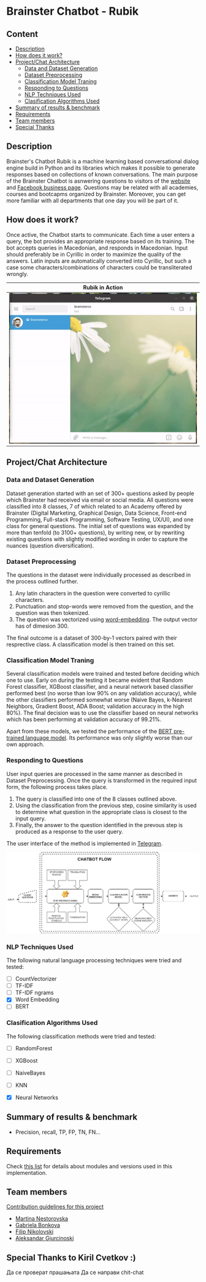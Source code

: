 # Brainster Chatbot - Rubik

## Content
- [Description](#description)
- [How does it work?](#howdoesitwork)
- [Project/Chat Architecture](#architecture)
	- [Data and Dataset Generation](#dataset)
	- [Dataset Preprocessing](#preprocessing)
	- [Classification Model Traning](#training)
	- [Responding to Questions](#responding)
	- [NLP Techniques Used](#nlpused)
	- [Clasification Algorithms Used](#classused)
- [Summary of results & benchmark](#benchmark)
- [Requirements](#requirements)
- [Team members](#team)
- [Special Thanks](#thanks)


## Description <a name="description"></a>
Brainster's Chatbot Rubik is a machine learning based conversational dialog engine build in Python and its libraries which makes it possible to generate responses based on collections of known conversations. The main purpose of the Brainster Chatbot is asnwering questions to visitors of the [website](https://brainster.co/) and [Facebook business page](https://www.facebook.com/brainster.co). Questions may be related with all academies, courses and bootcapms organized by Brainster. Moreover, you can get more familiar with all departments that one day you will be part of it.



## How does it work? <a name="howdoesitwork"></a>
Once active, the Chatbot starts to communicate. Each time a user enters a query, the bot provides an appropriate response based on its training. The bot accepts queries in Macedonian, and responds in Macedonian. Input should preferably be in Cyrillic in order to maximize the quality of the answers. Latin inputs are automatically converted into Cyrillic, but such a case some characters/combinations of characters could be transliterated wrongly.

| Rubik in Action |
| :----: |
| ![Rubik in action](images/Rubik_Test_Run.gif) |


## Project/Chat Architecture <a name="architecture"></a>

### Data and Dataset Generation <a name="dataset"></a>
Dataset generation started with an set of 300+ questions asked by people which Brainster had received via email or social media. All questions were classified into 8 classes, 7 of which related to an Academy offered by Brainster (Digital Marketing, Graphical Design, Data Science, Front-end Programming, Full-stack Programming, Software  Testing, UX/UI), and one class for general questions. The initial set of questions was expanded by more than tenfold (to 3100+ questions), by writing new, or by rewriting existing questions with slightly modified wording in order to capture the nuances (question diversification).

### Dataset Preprocessing <a name="preprocessing"></a>
The questions in the dataset were individually processed as described in the process outlined further.

1. Any latin characters in the question were converted to cyrillic characters.
2. Punctuation and stop-words were removed from the question, and the question was then tokenized.
3. The question was vectorized using [word-embedding](https://nlp.h-its.org/bpemb/). The output vector has of dimesion 300.

The final outcome is a dataset of 300-by-1 vectors paired with their resprective class. A classification model is then trained on this set.

### Classification Model Traning <a name="training"></a>
Several classification models were trained and tested before deciding which one to use. Early on during the testing it became evident that Random Forest classifier, XGBoost classifier, and a neural network based classifier performed best (no worse than low 90% on any validation accuracy), while the other classifiers performed somewhat worse (Naive Bayes, k-Nearest Neighbors, Gradient Boost, ADA Boost; validation accuracy in the high 80%). The final decision was to use the classifier based on neural networks which has been performing at validation accuracy of 99.21%.

Apart from these models, we tested the performance of the [BERT pre-trained language model](https://github.com/google-research/bert). Its performance was only slightly worse than our own approach.

### Responding to Questions <a name="responding"></a>
User input queries are processed in the same manner as described in Dataset Preprocessing. Once the query is transformed in the required input form, the following process takes place.

1. The query is classified into one of the 8 classes outlined above. 
2. Using the classification from the previous step, cosine similarity is used to determine what question in the appropriate class is closest to the input query.
3. Finally, the answer to the question identified in the prevous step is produced as a response to the user query.

The user interface of the method is implemented in [Telegram](https://telegram.org/).

![Chatbot architecture](images/chatbot_flow.png)

### NLP Techniques Used <a name="nlpused"></a>
The following natural language processing techniques were tried and tested:

- [ ] CountVectorizer
- [ ] TF-IDF
- [ ] TF-IDF ngrams
- [x] Word Embedding
- [ ] BERT

### Clasification Algorithms Used <a name="classused"></a>
The following classification methods were tried and tested:

- [ ] RandomForest
- [ ] XGBoost
- [ ] NaiveBayes
- [ ] KNN
- [x] Neural Networks


## Summary of results & benchmark <a name="benchmark"></a>
* Precision, recall, TP, FP, TN, FN...

## Requirements <a name="requirements"></a>
Check [this list](requirements.txt) for details about modules and versions used in this implementation.


## Team members <a name="team"></a>
[Contribution guidelines for this project](CONTRIBUTING.md)

* [Martina Nestorovska](https://www.linkedin.com/in/martina-nestorovska-b367ba8/)
* [Gabriela Bonkova](https://www.linkedin.com/in/gabriela-bonkova-a25607194/)
* [Filip Nikolovski](https://www.linkedin.com/in/filip-nikolovski-a26559ab/)
* [Aleksandar Gjurcinoski](https://www.linkedin.com/in/aleksandar-gjurcinoski-7594a242/)


## Special Thanks to Kiril Cvetkov :) <a name="thanks"></a>




Да се проверат прашањата
Да се направи chit-chat

